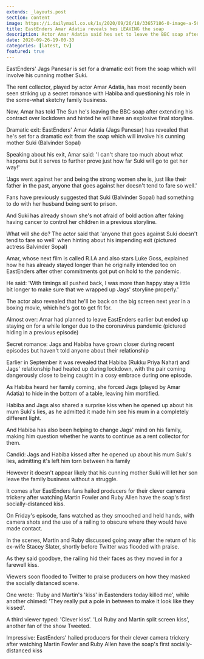 ```yaml
---
extends: _layouts.post
section: content
image: https://i.dailymail.co.uk/1s/2020/09/26/18/33657186-0-image-a-56_1601142536424.jpg 
title: EastEnders Amar Adatia reveals hes LEAVING the soap 
description: Actor Amar Adatia said hes set to leave the BBC soap after extending his contract over lockdown and hinted he will have an explosive final storyline. 
date: 2020-09-26-19-00-33 
categories: [latest, tv] 
featured: true 
--- 
```

EastEnders' Jags Panesar is set for a dramatic exit from the soap which will involve his cunning mother Suki.

The rent collector, played by actor Amar Adatia, has most recently been seen striking up a secret romance with Habiba and questioning his role in the some-what sketchy family business.

Now, Amar has told The Sun he's leaving the BBC soap after extending his contract over lockdown and hinted he will have an explosive final storyline.

Dramatic exit: EastEnders' Amar Adatia (Jags Panesar) has revealed that he's set for a dramatic exit from the soap which will involve his cunning mother Suki (Balvinder Sopal)

Speaking about his exit, Amar said: 'I can't share too much about what happens but it serves to further prove just how far Suki will go to get her way!'

'Jags went against her and being the strong women she is, just like their father in the past, anyone that goes against her doesn't tend to fare so well.'

Fans have previously suggested that Suki (Balvinder Sopal) had something to do with her husband being sent to prison.

And Suki has already shown she's not afraid of bold action after faking having cancer to control her children in a previous storyline. 

What will she do? The actor said that 'anyone that goes against Suki doesn't tend to fare so well' when hinting about his impending exit (pictured actress Balvinder Sopal)

Amar, whose next film is called R.I.A and also stars Luke Goss, explained how he has already stayed longer than he originally intended too on EastEnders after other commitments got put on hold to the pandemic.

He said: 'With timings all pushed back, I was more than happy stay a little bit longer to make sure that we wrapped up Jags' storyline properly.'

The actor also revealed that he'll be back on the big screen next year in a boxing movie, which he's got to get fit for. 

Almost over: Amar had planned to leave EastEnders earlier but ended up staying on for a while longer due to the coronavirus pandemic (pictured hiding in a previous episode)

Secret romance: Jags and Habiba have grown closer during recent episodes but haven't told anyone about their relationship

Earlier in September it was revealed that Habiba (Rukku Priya Nahar) and Jags' relationship had heated up during lockdown, with the pair coming dangerously close to being caught in a cosy embrace during one episode. 

As Habiba heard her family coming, she forced Jags (played by Amar Adatia) to hide in the bottom of a table, leaving him mortified. 

Habiba and Jags also shared a surprise kiss when he opened up about his mum Suki's lies, as he admitted it made him see his mum in a completely different light.

And Habiba has also been helping to change Jags' mind on his family, making him question whether he wants to continue as a rent collector for them.

Candid: Jags and Habiba kissed after he opened up about his mum Suki's lies, admitting it's left him torn between his family

However it doesn't appear likely that his cunning mother Suki will let her son leave the family business without a struggle.

It comes after EastEnders fans hailed producers for their clever camera trickery after watching Martin Fowler and Ruby Allen have the soap's first socially-distanced kiss. 

On Friday's episode, fans watched as they smooched and held hands, with camera shots and the use of a railing to obscure where they would have made contact. 

In the scenes, Martin and Ruby discussed going away after the return of his ex-wife Stacey Slater, shortly before Twitter was flooded with praise. 

As they said goodbye, the railing hid their faces as they moved in for a farewell kiss. 

Viewers soon flooded to Twitter to praise producers on how they masked the socially distanced scene.  

One wrote: 'Ruby and Martin's 'kiss' in Eastenders today killed me', while another chimed: 'They really put a pole in between to make it look like they kissed'. 

A third viewer typed: 'Clever kiss'. 'Lol Ruby and Martin split screen kiss', another fan of the show Tweeted. 

Impressive: EastEnders' hailed producers for their clever camera trickery after watching Martin Fowler and Ruby Allen have the soap's first socially-distanced kiss

